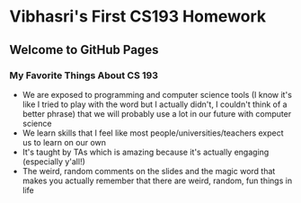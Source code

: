 # Vibhasri's First CS193 Homework

## Welcome to GitHub Pages

### My Favorite Things About CS 193
- We are exposed to programming and computer science tools (I know it's like I tried to play with the word but I actually didn't, I couldn't think of a better phrase) that we will probably use a lot in our future with computer science
- We learn skills that I feel like most people/universities/teachers expect us to learn on our own
- It's taught by TAs which is amazing because it's actually engaging (especially y'all!)
- The weird, random comments on the slides and the magic word that makes you actually remember that there are weird, random, fun things in life
